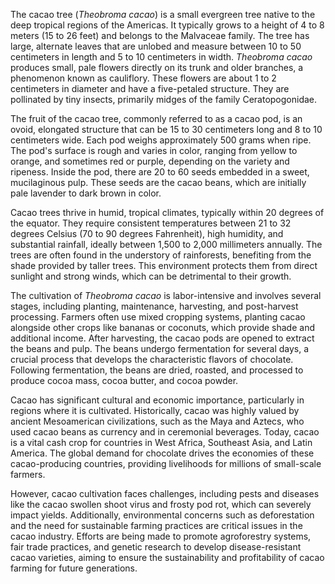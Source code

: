 The cacao tree (_Theobroma cacao_) is a small evergreen tree native to the deep tropical regions of the Americas. It typically grows to a height of 4 to 8 meters (15 to 26 feet) and belongs to the Malvaceae family. The tree has large, alternate leaves that are unlobed and measure between 10 to 50 centimeters in length and 5 to 10 centimeters in width. _Theobroma cacao_ produces small, pale flowers directly on its trunk and older branches, a phenomenon known as cauliflory. These flowers are about 1 to 2 centimeters in diameter and have a five-petaled structure. They are pollinated by tiny insects, primarily midges of the family Ceratopogonidae.

The fruit of the cacao tree, commonly referred to as a cacao pod, is an ovoid, elongated structure that can be 15 to 30 centimeters long and 8 to 10 centimeters wide. Each pod weighs approximately 500 grams when ripe. The pod's surface is rough and varies in color, ranging from yellow to orange, and sometimes red or purple, depending on the variety and ripeness. Inside the pod, there are 20 to 60 seeds embedded in a sweet, mucilaginous pulp. These seeds are the cacao beans, which are initially pale lavender to dark brown in color.

Cacao trees thrive in humid, tropical climates, typically within 20 degrees of the equator. They require consistent temperatures between 21 to 32 degrees Celsius (70 to 90 degrees Fahrenheit), high humidity, and substantial rainfall, ideally between 1,500 to 2,000 millimeters annually. The trees are often found in the understory of rainforests, benefiting from the shade provided by taller trees. This environment protects them from direct sunlight and strong winds, which can be detrimental to their growth.

The cultivation of _Theobroma cacao_ is labor-intensive and involves several stages, including planting, maintenance, harvesting, and post-harvest processing. Farmers often use mixed cropping systems, planting cacao alongside other crops like bananas or coconuts, which provide shade and additional income. After harvesting, the cacao pods are opened to extract the beans and pulp. The beans undergo fermentation for several days, a crucial process that develops the characteristic flavors of chocolate. Following fermentation, the beans are dried, roasted, and processed to produce cocoa mass, cocoa butter, and cocoa powder.

Cacao has significant cultural and economic importance, particularly in regions where it is cultivated. Historically, cacao was highly valued by ancient Mesoamerican civilizations, such as the Maya and Aztecs, who used cacao beans as currency and in ceremonial beverages. Today, cacao is a vital cash crop for countries in West Africa, Southeast Asia, and Latin America. The global demand for chocolate drives the economies of these cacao-producing countries, providing livelihoods for millions of small-scale farmers.

However, cacao cultivation faces challenges, including pests and diseases like the cacao swollen shoot virus and frosty pod rot, which can severely impact yields. Additionally, environmental concerns such as deforestation and the need for sustainable farming practices are critical issues in the cacao industry. Efforts are being made to promote agroforestry systems, fair trade practices, and genetic research to develop disease-resistant cacao varieties, aiming to ensure the sustainability and profitability of cacao farming for future generations.
